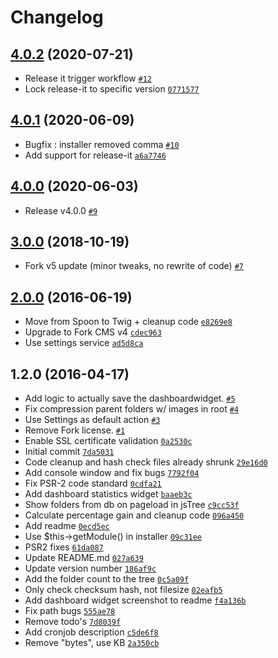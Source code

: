 # Changelog

## [4.0.2](https://github.com/friends-of-forkcms/fork-cms-module-compression/compare/4.0.1...4.0.2) (2020-07-21)

- Release it trigger workflow [`#12`](https://github.com/friends-of-forkcms/fork-cms-module-compression/pull/12)
- Lock release-it to specific version [`0771577`](https://github.com/friends-of-forkcms/fork-cms-module-compression/commit/0771577965300c1e40332ce9a0150a795b101ac3)

## [4.0.1](https://github.com/friends-of-forkcms/fork-cms-module-compression/compare/4.0.0...4.0.1) (2020-06-09)

- Bugfix : installer removed comma [`#10`](https://github.com/friends-of-forkcms/fork-cms-module-compression/pull/10)
- Add support for release-it [`a6a7746`](https://github.com/friends-of-forkcms/fork-cms-module-compression/commit/a6a7746feecff8b5a71886a55252501bfc1550a1)

## [4.0.0](https://github.com/friends-of-forkcms/fork-cms-module-compression/compare/3.0.0...4.0.0) (2020-06-03)

- Release v4.0.0 [`#9`](https://github.com/friends-of-forkcms/fork-cms-module-compression/pull/9)

## [3.0.0](https://github.com/friends-of-forkcms/fork-cms-module-compression/compare/2.0.0...3.0.0) (2018-10-19)

- Fork v5 update (minor tweaks, no rewrite of code) [`#7`](https://github.com/friends-of-forkcms/fork-cms-module-compression/pull/7)

## [2.0.0](https://github.com/friends-of-forkcms/fork-cms-module-compression/compare/1.2.0...2.0.0) (2016-06-19)

- Move from Spoon to Twig + cleanup code [`e8269e8`](https://github.com/friends-of-forkcms/fork-cms-module-compression/commit/e8269e8743926e0504a7819690a65c5bf7ededf2)
- Upgrade to Fork CMS v4 [`cdec963`](https://github.com/friends-of-forkcms/fork-cms-module-compression/commit/cdec963302470d70453a8a910be5373e592558d6)
- Use settings service [`ad5d8ca`](https://github.com/friends-of-forkcms/fork-cms-module-compression/commit/ad5d8ca5cb3a1eceebd73e205879ccf3e613be3b)

## 1.2.0 (2016-04-17)

- Add logic to actually save the dashboardwidget. [`#5`](https://github.com/friends-of-forkcms/fork-cms-module-compression/pull/5)
- Fix compression parent folders w/ images in root [`#4`](https://github.com/friends-of-forkcms/fork-cms-module-compression/issues/4)
- Use Settings as default action [`#3`](https://github.com/friends-of-forkcms/fork-cms-module-compression/issues/3)
- Remove Fork license. [`#1`](https://github.com/friends-of-forkcms/fork-cms-module-compression/issues/1)
- Enable SSL certificate validation [`0a2530c`](https://github.com/friends-of-forkcms/fork-cms-module-compression/commit/0a2530cc895a57470482ca019495241a00bf16c2)
- Initial commit [`7da5031`](https://github.com/friends-of-forkcms/fork-cms-module-compression/commit/7da5031ff52bba6e4381f369d0814bf5cb894075)
- Code cleanup and hash check files already shrunk [`29e16d0`](https://github.com/friends-of-forkcms/fork-cms-module-compression/commit/29e16d03214db339dc892abe098f61d0b35afa44)
- Add console window and fix bugs [`7792f04`](https://github.com/friends-of-forkcms/fork-cms-module-compression/commit/7792f040ce65f54b23c74d9baa261a06cd53ff04)
- Fix PSR-2 code standard [`0cdfa21`](https://github.com/friends-of-forkcms/fork-cms-module-compression/commit/0cdfa21fe13c533ae03b1725ff4c5b20bdec2611)
- Add dashboard statistics widget [`baaeb3c`](https://github.com/friends-of-forkcms/fork-cms-module-compression/commit/baaeb3cecd6181485dd33c82be3c2136533cf301)
- Show folders from db on pageload in jsTree [`c9cc53f`](https://github.com/friends-of-forkcms/fork-cms-module-compression/commit/c9cc53fcd87018dc6582aa68fb3f88797fc1910b)
- Calculate percentage gain and cleanup code [`096a450`](https://github.com/friends-of-forkcms/fork-cms-module-compression/commit/096a4505b012c673e98f45e0527a24a600a2f3a0)
- Add readme [`0ecd5ec`](https://github.com/friends-of-forkcms/fork-cms-module-compression/commit/0ecd5ec8865a1ebbc0f564f485fe43cb9f7a5ee5)
- Use $this-&gt;getModule() in installer [`09c31ee`](https://github.com/friends-of-forkcms/fork-cms-module-compression/commit/09c31eea65a4c06717dd76d78d90f78c5c40884f)
- PSR2 fixes [`61da087`](https://github.com/friends-of-forkcms/fork-cms-module-compression/commit/61da087db711ece1b3d30ee4f85edd98a3058a11)
- Update README.md [`027a639`](https://github.com/friends-of-forkcms/fork-cms-module-compression/commit/027a639bad0daba9cc0fe2a172cada7ee666808d)
- Update version number [`186af9c`](https://github.com/friends-of-forkcms/fork-cms-module-compression/commit/186af9c0a7b4c5b4f0da1bdf20d5f4b394781f17)
- Add the folder count to the tree [`0c5a09f`](https://github.com/friends-of-forkcms/fork-cms-module-compression/commit/0c5a09ff869bdd1bd78c35e9d653b5d106bce568)
- Only check checksum hash, not filesize [`02eafb5`](https://github.com/friends-of-forkcms/fork-cms-module-compression/commit/02eafb508c67440f2336d649255dabbe135bfdce)
- Add dashboard widget screenshot to readme [`f4a136b`](https://github.com/friends-of-forkcms/fork-cms-module-compression/commit/f4a136ba0097e61f820cbb78c44fa15094445ca8)
- Fix path bugs [`555ae78`](https://github.com/friends-of-forkcms/fork-cms-module-compression/commit/555ae78d13380a4b57cf865e13c657e44ec32935)
- Remove todo's [`7d8039f`](https://github.com/friends-of-forkcms/fork-cms-module-compression/commit/7d8039f7cc0cdd9610be32df5816b4aea2855449)
- Add cronjob description [`c5de6f8`](https://github.com/friends-of-forkcms/fork-cms-module-compression/commit/c5de6f8a9b6a1e8963babf871ec98467952a2286)
- Remove "bytes", use KB [`2a350cb`](https://github.com/friends-of-forkcms/fork-cms-module-compression/commit/2a350cb9550758d081e51b722165c3c590219f73)

